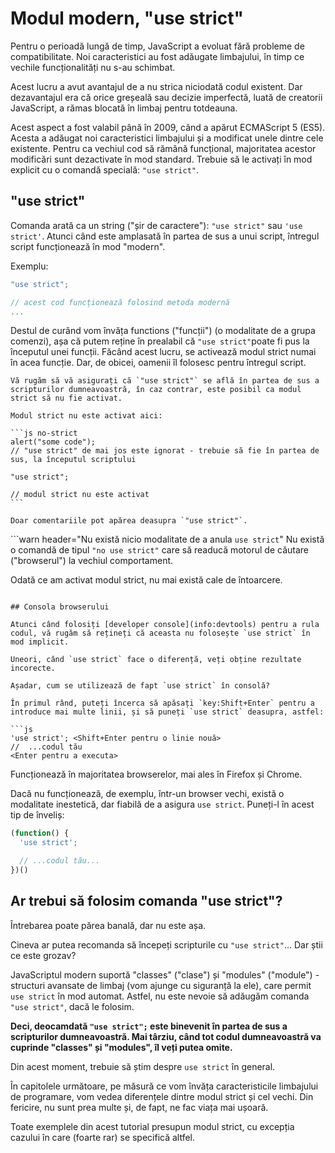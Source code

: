 # Modul modern, "use strict"

Pentru o perioadă lungă de timp, JavaScript a evoluat fără probleme de compatibilitate. Noi caracteristici au fost adăugate limbajului, în timp ce vechile funcționalități nu s-au schimbat.

Acest lucru a avut avantajul de a nu strica niciodată codul existent. Dar dezavantajul era că orice greșeală sau decizie imperfectă, luată de creatorii JavaScript, a rămas blocată în limbaj pentru totdeauna.

Acest aspect a fost valabil până în 2009, când a apărut ECMAScript 5 (ES5). Acesta a adăugat noi caracteristici limbajului și a modificat unele dintre cele existente. Pentru ca vechiul cod să rămână funcțional, majoritatea acestor modificări sunt dezactivate în mod standard. Trebuie să le activați în mod explicit cu o comandă specială: `"use strict"`.

## "use strict"

Comanda arată ca un string ("șir de caractere"): `"use strict"` sau `'use strict'`. Atunci când este amplasată în partea de sus a unui script, întregul script funcționează în mod "modern".

Exemplu:

```js
"use strict";

// acest cod funcționează folosind metoda modernă
...
```

Destul de curând vom învăța functions ("funcții") (o modalitate de a grupa comenzi), așa că putem reține în prealabil că `"use strict"`poate fi pus la începutul unei funcții. Făcând acest lucru, se activează modul strict numai în acea funcție. Dar, de obicei, oamenii îl folosesc pentru întregul script.

````warn header="Asigurați-vă că \"use strict\" este la început"
Vă rugăm să vă asigurați că `"use strict"` se află în partea de sus a scripturilor dumneavoastră, în caz contrar, este posibil ca modul strict să nu fie activat.

Modul strict nu este activat aici:

```js no-strict
alert("some code");
// "use strict" de mai jos este ignorat - trebuie să fie în partea de sus, la începutul scriptului

"use strict";

// modul strict nu este activat
```

Doar comentariile pot apărea deasupra `"use strict"`.
````

```warn header="Nu există nicio modalitate de a anula `use strict`"
Nu există o comandă de tipul `"no use strict"` care să readucă motorul de căutare ("browserul") la vechiul comportament.

Odată ce am activat modul strict, nu mai există cale de întoarcere.
```

## Consola browserului

Atunci când folosiți [developer console](info:devtools) pentru a rula codul, vă rugăm să rețineți că aceasta nu folosește `use strict` în mod implicit.

Uneori, când `use strict` face o diferență, veți obține rezultate incorecte.

Așadar, cum se utilizează de fapt `use strict` în consolă?

În primul rând, puteți încerca să apăsați `key:Shift+Enter` pentru a introduce mai multe linii, și să puneți `use strict` deasupra, astfel:

```js
'use strict'; <Shift+Enter pentru o linie nouă>
//  ...codul tău
<Enter pentru a executa>
```

Funcționează în majoritatea browserelor, mai ales în Firefox și Chrome.

Dacă nu funcționează, de exemplu, într-un browser vechi, există o modalitate inestetică, dar fiabilă de a asigura `use strict`. Puneți-l în acest tip de înveliș:

```js
(function() {
  'use strict';

  // ...codul tău...
})()
```

## Ar trebui să folosim comanda "use strict"?

Întrebarea poate părea banală, dar nu este așa.

Cineva ar putea recomanda să începeți scripturile cu `"use strict"`... Dar știi ce este grozav?

JavaScriptul modern suportă "classes" ("clase") și "modules" ("module") - structuri avansate de limbaj (vom ajunge cu siguranță la ele), care permit `use strict` în mod automat. Astfel, nu este nevoie să adăugăm comanda `"use strict"`, dacă le folosim.

**Deci, deocamdată `"use strict";` este binevenit în partea de sus a scripturilor dumneavoastră. Mai târziu, când tot codul dumneavoastră va cuprinde "classes" și "modules", îl veți putea omite.**

Din acest moment, trebuie să știm despre `use strict` în general.

În capitolele următoare, pe măsură ce vom învăța caracteristicile limbajului de programare, vom vedea diferențele dintre modul strict și cel vechi. Din fericire, nu sunt prea multe și, de fapt, ne fac viața mai ușoară.

Toate exemplele din acest tutorial presupun modul strict, cu excepția cazului în care (foarte rar) se specifică altfel.
